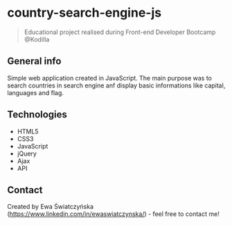 # country-search-engine-js
> Educational project realised during Front-end Developer Bootcamp @Kodilla

## General info
Simple web application created in JavaScript. The main purpose was to search countries in search engine anf display basic informations like capital, languages and flag.

## Technologies
* HTML5
* CSS3
* JavaScript
* jQuery
* Ajax
* API

## Contact
Created by Ewa Światczyńska (https://www.linkedin.com/in/ewaswiatczynska/) - feel free to contact me!
